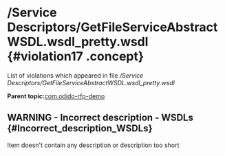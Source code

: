 # /Service Descriptors/GetFileServiceAbstractWSDL.wsdl\_pretty.wsdl {#violation17 .concept}

List of violations which appeared in file */Service Descriptors/GetFileServiceAbstractWSDL.wsdl\_pretty.wsdl*

**Parent topic:**[com.odido-rfp-demo](../../../qa/projects/com.odido-rfp-demo.md)

## WARNING - Incorrect description - WSDLs {#Incorrect_description_WSDLs}

Item doesn't contain any description or description too short

